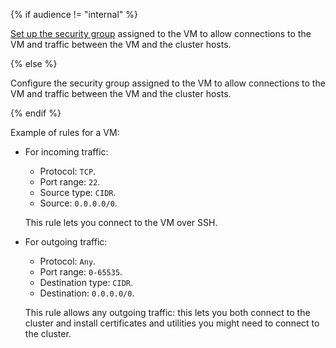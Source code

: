 {% if audience != "internal" %}

[Set up the security group](../../../../vpc/operations/security-group-update.md#add-rule) assigned to the VM to allow connections to the VM and traffic between the VM and the cluster hosts.

{% else %}

Configure the security group assigned to the VM to allow connections to the VM and traffic between the VM and the cluster hosts.

{% endif %}

Example of rules for a VM:

* For incoming traffic:
    * Protocol: `TCP`.
    * Port range: `22`.
    * Source type: `CIDR`.
    * Source: `0.0.0.0/0`.

    This rule lets you connect to the VM over SSH.

* For outgoing traffic:
    * Protocol: `Any`.
    * Port range: `0-65535`.
    * Destination type: `CIDR`.
    * Destination: `0.0.0.0/0`.

    This rule allows any outgoing traffic: this lets you both connect to the cluster and install certificates and utilities you might need to connect to the cluster.
